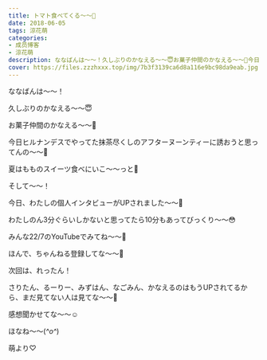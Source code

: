 ```yaml
---
title: トマト食べてくる〜〜🍅
date: 2018-06-05
tags: 涼花萌
categories: 
- 成员博客
- 涼花萌
description: ななばんは〜〜！久しぶりのかなえる〜〜😇お菓子仲間のかなえる〜〜🍰今日ヒルナンデスでやってた抹茶尽くしのアフターヌーンティーに誘おうと思ってんの〜〜...
cover: https://files.zzzhxxx.top/img/7b3f3139ca6d8a116e9bc98da9eab.jpg 
---
```








ななばんは〜〜！







久しぶりのかなえる〜〜😇






お菓子仲間のかなえる〜〜🍰



今日ヒルナンデスでやってた抹茶尽くしのアフターヌーンティーに誘おうと思ってんの〜〜💓





夏はもものスイーツ食べにいこ〜〜っと🍑










そして〜〜！




今日、わたしの個人インタビューがUPされました〜〜🙈




わたしのん3分ぐらいしかないと思ってたら10分もあってびっくり〜〜😳




みんな22/7のYouTubeでみてね〜〜🤗


ほんで、ちゃんねる登録してな〜〜🤗





次回は、れったん！





さりたん、るーりー、みずはん、なごみん、かなえるのはもうUPされてるから、まだ見てない人は見てな〜〜🤗







感想聞かせてな〜〜☺️






ほなね〜〜(*^o^*)




萌より♡


